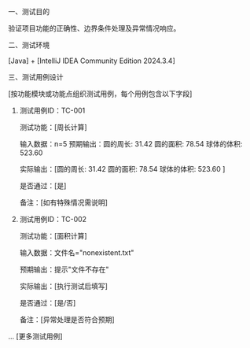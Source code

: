 一、测试目的

验证项目功能的正确性、边界条件处理及异常情况响应。

二、测试环境

[Java] + [IntelliJ IDEA Community Edition 2024.3.4]


三、测试用例设计

[按功能模块或功能点组织测试用例，每个用例包含以下字段]


1. 测试用例ID：TC-001

   测试功能：[周长计算]

   输入数据：n=5
   预期输出：圆的周长: 31.42
圆的面积: 78.54
球体的体积: 523.60

   实际输出：[圆的周长: 31.42
圆的面积: 78.54
球体的体积: 523.60
]

   是否通过：[是]

   备注：[如有特殊情况需说明]


2. 测试用例ID：TC-002

   测试功能：[面积计算]

   输入数据：文件名="nonexistent.txt"

   预期输出：提示"文件不存在"

   实际输出：[执行测试后填写]

   是否通过：[是/否]

   备注：[异常处理是否符合预期]


... [更多测试用例]

